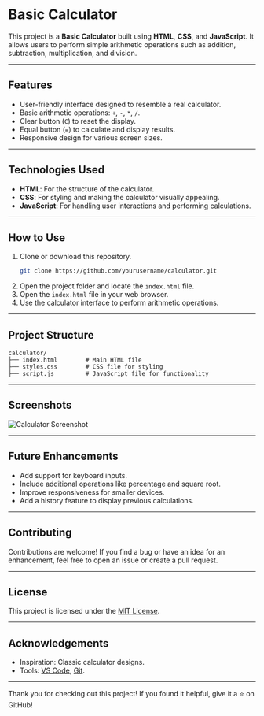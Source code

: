 # Basic Calculator

This project is a **Basic Calculator** built using **HTML**, **CSS**, and **JavaScript**. It allows users to perform simple arithmetic operations such as addition, subtraction, multiplication, and division.

---

## Features

- User-friendly interface designed to resemble a real calculator.
- Basic arithmetic operations: `+`, `-`, `*`, `/`.
- Clear button (`C`) to reset the display.
- Equal button (`=`) to calculate and display results.
- Responsive design for various screen sizes.

---

## Technologies Used

- **HTML**: For the structure of the calculator.
- **CSS**: For styling and making the calculator visually appealing.
- **JavaScript**: For handling user interactions and performing calculations.

---

## How to Use

1. Clone or download this repository.
   ```bash
   git clone https://github.com/yourusername/calculator.git
   ```
2. Open the project folder and locate the `index.html` file.
3. Open the `index.html` file in your web browser.
4. Use the calculator interface to perform arithmetic operations.

---

## Project Structure

```
calculator/
├── index.html        # Main HTML file
├── styles.css        # CSS file for styling
├── script.js         # JavaScript file for functionality
```

---

## Screenshots

![Calculator Screenshot](https://via.placeholder.com/600x400?text=Calculator+Screenshot)

---

## Future Enhancements

- Add support for keyboard inputs.
- Include additional operations like percentage and square root.
- Improve responsiveness for smaller devices.
- Add a history feature to display previous calculations.

---

## Contributing

Contributions are welcome! If you find a bug or have an idea for an enhancement, feel free to open an issue or create a pull request.

---

## License

This project is licensed under the [MIT License](LICENSE).

---

## Acknowledgements

- Inspiration: Classic calculator designs.
- Tools: [VS Code](https://code.visualstudio.com/), [Git](https://git-scm.com/).

---

Thank you for checking out this project! If you found it helpful, give it a ⭐ on GitHub!

